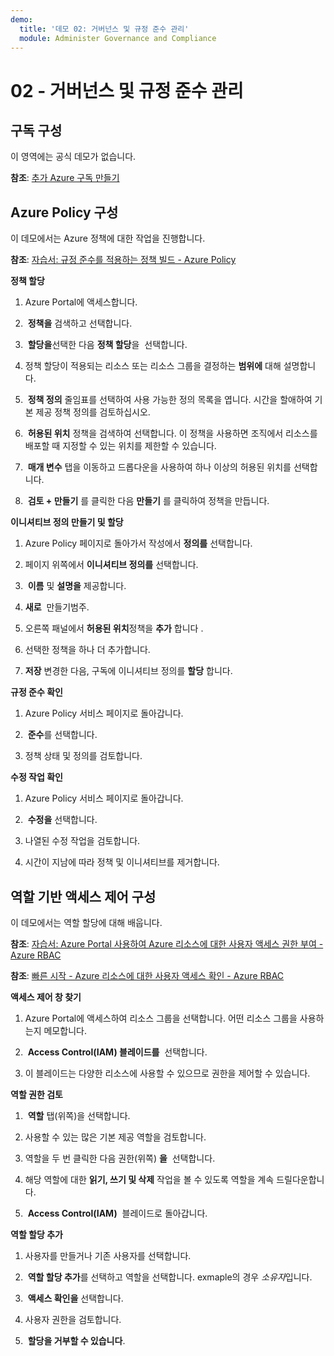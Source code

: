 ```yaml
---
demo:
  title: '데모 02: 거버넌스 및 규정 준수 관리'
  module: Administer Governance and Compliance
---
```


# 02 - 거버넌스 및 규정 준수 관리

## 구독 구성

이 영역에는 공식 데모가 없습니다.  

**참조**: [추가 Azure 구독 만들기](https://docs.microsoft.com/azure/cost-management-billing/manage/create-subscription)

## Azure Policy 구성

이 데모에서는 Azure 정책에 대한 작업을 진행합니다.

**참조**: [자습서: 규정 준수를 적용하는 정책 빌드 - Azure Policy](https://docs.microsoft.com/azure/governance/policy/tutorials/create-and-manage)

**정책 할당**

1.  Azure Portal에 액세스합니다.

2.   **정책을** 검색하고 선택합니다.

3.   **할당을**선택한 다음 **정책 할당**을  선택합니다.

5.  정책 할당이 적용되는 리소스 또는 리소스 그룹을 결정하는 **범위에** 대해 설명합니다.

6.   **정책 정의** 줄임표를 선택하여 사용 가능한 정의 목록을 엽니다. 시간을 할애하여 기본 제공 정책 정의를 검토하십시오.

7.   **허용된 위치** 정책을 검색하여 선택합니다. 이 정책을 사용하면 조직에서 리소스를 배포할 때 지정할 수 있는 위치를 제한할 수 있습니다.

8.   **매개 변수** 탭을 이동하고 드롭다운을 사용하여 하나 이상의 허용된 위치를 선택합니다.

9.   **검토 + 만들기** 를 클릭한 다음 **만들기** 를 클릭하여 정책을 만듭니다.

**이니셔티브 정의 만들기 및 할당**

1.  Azure Policy 페이지로 돌아가서 작성에서 **정의를** 선택합니다.

2.  페이지 위쪽에서 **이니셔티브 정의를** 선택합니다.

3.   **이름** 및 **설명을** 제공합니다.

4.  **새로**  만들기범주.

5.  오른쪽 패널에서 **허용된 위치**정책을 **추가** 합니다 .

6.  선택한 정책을 하나 더 추가합니다.

7.  **저장** 변경한 다음, 구독에 이니셔티브 정의를 **할당** 합니다.

**규정 준수 확인**

1.  Azure Policy 서비스 페이지로 돌아갑니다.

2.   **준수**를 선택합니다.

3.  정책 상태 및 정의를 검토합니다.

**수정 작업 확인**

1.  Azure Policy 서비스 페이지로 돌아갑니다.

2.   **수정을** 선택합니다.

3.  나열된 수정 작업을 검토합니다.

4. 시간이 지남에 따라 정책 및 이니셔티브를 제거합니다. 

## 역할 기반 액세스 제어 구성

이 데모에서는 역할 할당에 대해 배웁니다.

**참조**: [자습서: Azure Portal 사용하여 Azure 리소스에 대한 사용자 액세스 권한 부여 - Azure RBAC](https://docs.microsoft.com/azure/role-based-access-control/quickstart-assign-role-user-portal)

**참조**: [빠른 시작 - Azure 리소스에 대한 사용자 액세스 확인 - Azure RBAC](https://docs.microsoft.com/azure/role-based-access-control/check-access)

**액세스 제어 창 찾기**

1.  Azure Portal에 액세스하여 리소스 그룹을 선택합니다.  어떤 리소스 그룹을 사용하는지 메모합니다.

2.   **Access Control(IAM) 블레이드를**  선택합니다.

3.  이 블레이드는 다양한 리소스에 사용할 수 있으므로 권한을 제어할 수 있습니다.

**역할 권한 검토**

1.   **역할** 탭(위쪽)을 선택합니다.

1.  사용할 수 있는 많은 기본 제공 역할을 검토합니다.

1.  역할을 두 번 클릭한 다음 권한(위쪽) **을**  선택합니다.

1.  해당 역할에 대한 **읽기, 쓰기 및 삭제** 작업을 볼 수 있도록 역할을 계속 드릴다운합니다.

1.   **Access Control(IAM)**  블레이드로 돌아갑니다.

**역할 할당 추가**

1.  사용자를 만들거나 기존 사용자를 선택합니다.

1.   **역할 할당 추가**를 선택하고 역할을 선택합니다. exmaple의 경우 *소유자*입니다.

1.   **액세스 확인을** 선택합니다.

1.  사용자 권한을 검토합니다.

1.   **할당을 거부할 수 있습니다**.
